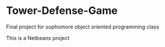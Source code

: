 # Tower-Defense-Game
Final project for sophomore object oriented programming class

This is a Netbeans project
